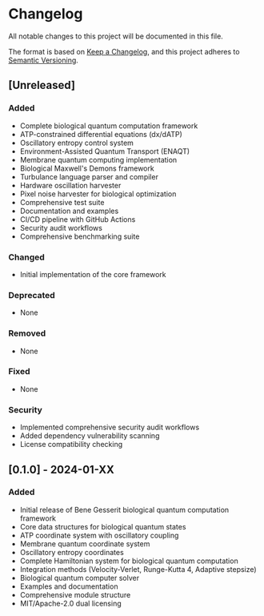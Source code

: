 # Changelog

All notable changes to this project will be documented in this file.

The format is based on [Keep a Changelog](https://keepachangelog.com/en/1.0.0/),
and this project adheres to [Semantic Versioning](https://semver.org/spec/v2.0.0.html).

## [Unreleased]

### Added
- Complete biological quantum computation framework
- ATP-constrained differential equations (dx/dATP)
- Oscillatory entropy control system
- Environment-Assisted Quantum Transport (ENAQT)
- Membrane quantum computing implementation
- Biological Maxwell's Demons framework
- Turbulance language parser and compiler
- Hardware oscillation harvester
- Pixel noise harvester for biological optimization
- Comprehensive test suite
- Documentation and examples
- CI/CD pipeline with GitHub Actions
- Security audit workflows
- Comprehensive benchmarking suite

### Changed
- Initial implementation of the core framework

### Deprecated
- None

### Removed
- None

### Fixed
- None

### Security
- Implemented comprehensive security audit workflows
- Added dependency vulnerability scanning
- License compatibility checking

## [0.1.0] - 2024-01-XX

### Added
- Initial release of Bene Gesserit biological quantum computation framework
- Core data structures for biological quantum states
- ATP coordinate system with oscillatory coupling
- Membrane quantum coordinate system
- Oscillatory entropy coordinates
- Complete Hamiltonian system for biological quantum computation
- Integration methods (Velocity-Verlet, Runge-Kutta 4, Adaptive stepsize)
- Biological quantum computer solver
- Examples and documentation
- Comprehensive module structure
- MIT/Apache-2.0 dual licensing 